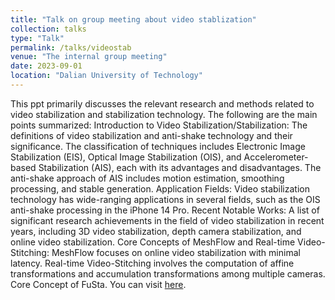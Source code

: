```yaml
---
title: "Talk on group meeting about video stablization"
collection: talks
type: "Talk"
permalink: /talks/videostab
venue: "The internal group meeting"
date: 2023-09-01
location: "Dalian University of Technology"
---
```

This ppt primarily discusses the relevant research and methods related to video stabilization and stabilization technology. The following are the main points summarized: Introduction to Video Stabilization/Stabilization: The definitions of video stabilization and anti-shake technology and their significance. The classification of techniques includes Electronic Image Stabilization (EIS), Optical Image Stabilization (OIS), and Accelerometer-based Stabilization (AIS), each with its advantages and disadvantages. The anti-shake approach of AIS includes motion estimation, smoothing processing, and stable generation. Application Fields: Video stabilization technology has wide-ranging applications in several fields, such as the OIS anti-shake processing in the iPhone 14 Pro. Recent Notable Works: A list of significant research achievements in the field of video stabilization in recent years, including 3D video stabilization, depth camera stabilization, and online video stabilization. Core Concepts of MeshFlow and Real-time Video-Stitching: MeshFlow focuses on online video stabilization with minimal latency. Real-time Video-Stitching involves the computation of affine transformations and accumulation transformations among multiple cameras. Core Concept of FuSta. You can visit [here](https://cyfedu-dlut.github.io/PersonalWeb/PPT/videostab.pdf).





